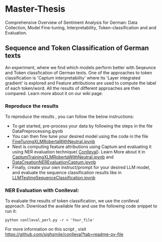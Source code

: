 # Master-Thesis
Comprehensive Overview of Sentiment Analysis for German: Data Collection, Model Fine-tuning, Interpretability, Token-classification and and Evaluation.

## Sequence and Token Classification of German texts

An experiment, where we find which models perform better with Seqeunce and Token classfication of German texts. One of the approaches to token classification is 'Captum interpretability' where its 'Layer integrated gradient' is explored and Feature attributions are used to compute the label of each token/word. All the results of different approaches are then compared. Learn more about it on our wiki page.

### Reproduce the results

To reproduce the results , you can follow the below instructions:

 * To get started, pre-process your data by following the steps in the file DataPreprocessing.ipynb
 * You can then fine tune your desired model using the code in the file [FineTuningXLMRobertaWithNeutral.ipynb](FineTuningXLMRobertaWithNeutral.ipynb)
 * Next is computing feature attributions using Captum and evaluating it using NER evaluation technique(
   [Conlleval](#ner-evaluation-with-conlleval)). Learn More about it in [CaptumTrainingXLMRobertaWithNeutral.ipynb](CaptumTrainingXLMRobertaWithNeutral.ipynb) and [DataCreationNEREvaluationCaptum.ipynb](DataCreationNEREvaluationCaptum.ipynb)
 * Finally, create your own instruct/prompt for your desired LLM model, and evaluate the sequence classification results like in [LLMTestingSequenceClassification.ipynb](LLMTestingSequenceCalssification.ipynb)

### NER Evaluation with Conlleval:

To evaluate the results of token classification, we use the conlleval approach. Download the available file and use the following code snippet to run it:

```
python conlleval_perl.py -r < 'Your_file'

```
For more information on this script , visit https://github.com/sighsmile/conlleval?tab=readme-ov-file
